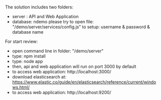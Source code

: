 ﻿The solution includes two folders:
- server  : API and Web Application
- database: ndemo
please try to open file: "/demo/server/services/config.js" to setup: username & password & database name

For start review:
- open command line in folder: "/demo/server"
- type:	npm install
- type: node app
- then, api and web application will run on port 3000 by default
- to access web application: http://localhost:3000/
- download elasticsearch at: https://www.elastic.co/guide/en/elasticsearch/reference/current/windows.html/
- to access web application: http://localhost:9200/
